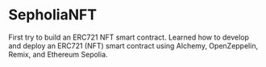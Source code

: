# SepholiaNFT
First try to build an ERC721 NFT smart contract.
Learned how to develop and deploy an ERC721 (NFT) smart contract using Alchemy, OpenZeppelin, Remix, and Ethereum Sepolia.
